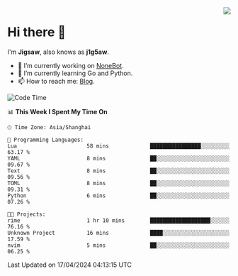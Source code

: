 <a href="#">
  <img align="right" src="https://github-readme-stats.vercel.app/api?username=j1g5awi&count_private=true&show_icons=true&title_color=80070B&text_color=B3B3B3&bg_color=212121&icon_color=80070B" />
</a>

# Hi there 👋

I'm **Jigsaw**, also knows as **j1g5aw**.

- 🔭 I’m currently working on [NoneBot](https://github.com/nonebot).
- 🌱 I’m currently learning Go and Python.
- 📫 How to reach me: [Blog](https://blog.maddestroyer.xyz/).

<!--START_SECTION:waka-->
![Code Time](http://img.shields.io/badge/Code%20Time-1%2C452%20hrs%2032%20mins-blue)

📊 **This Week I Spent My Time On** 

```text
🕑︎ Time Zone: Asia/Shanghai

💬 Programming Languages: 
Lua                      58 mins             ████████████████░░░░░░░░░   63.17 % 
YAML                     8 mins              ██░░░░░░░░░░░░░░░░░░░░░░░   09.67 % 
Text                     8 mins              ██░░░░░░░░░░░░░░░░░░░░░░░   09.56 % 
TOML                     8 mins              ██░░░░░░░░░░░░░░░░░░░░░░░   09.31 % 
Python                   6 mins              ██░░░░░░░░░░░░░░░░░░░░░░░   07.26 % 

🐱‍💻 Projects: 
rime                     1 hr 10 mins        ███████████████████░░░░░░   76.16 % 
Unknown Project          16 mins             ████░░░░░░░░░░░░░░░░░░░░░   17.59 % 
nvim                     5 mins              ██░░░░░░░░░░░░░░░░░░░░░░░   06.25 % 
```


 Last Updated on 17/04/2024 04:13:15 UTC
<!--END_SECTION:waka-->
